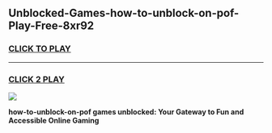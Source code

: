 
## Unblocked-Games-how-to-unblock-on-pof-Play-Free-8xr92
<h3>
<a href="https://premium76.site?title=how-to-unblock-on-pof&ref=23A">CLICK TO PLAY</a></h3>
<hr>

<h3>
<a href="https://premium76.site?title=how-to-unblock-on-pof&ref=23A">CLICK 2 PLAY</a>
  
</h3>

<a href="https://premium76.site?title=how-to-unblock-on-pof&ref=23A"><img src="https://clearcache.store/games.png"></a>


**how-to-unblock-on-pof games unblocked: Your Gateway to Fun and Accessible Online Gaming**
